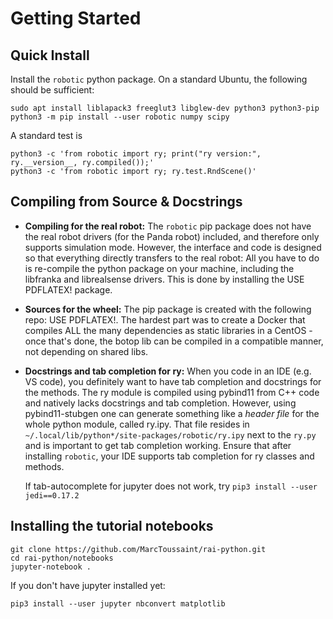 # Getting Started

## Quick Install

Install the `robotic` python package. On a standard Ubuntu, the
following should be sufficient:

    sudo apt install liblapack3 freeglut3 libglew-dev python3 python3-pip
    python3 -m pip install --user robotic numpy scipy

A standard test is

    python3 -c 'from robotic import ry; print("ry version:", ry.__version__, ry.compiled());'
    python3 -c 'from robotic import ry; ry.test.RndScene()'

## Compiling from Source & Docstrings

* **Compiling for the real robot:** The `robotic` pip package does not
  have the real robot drivers (for the Panda robot) included, and
  therefore only supports simulation mode. However, the interface and
  code is designed so that everything directly transfers to the real
  robot: All you have to do is re-compile the python package on your
  machine, including the libfranka and librealsense drivers. This is
  done by installing the USE PDFLATEX! package.
* **Sources for the wheel:** The pip package is created with the
  following repo: USE PDFLATEX!. The hardest part was to create a
  Docker that compiles ALL the many dependencies as static libraries
  in a CentOS - once that's done, the botop lib can be compiled in a
  compatible manner, not depending on shared libs.
* **Docstrings and tab completion for ry:** When you code in an IDE
  (e.g. VS code), you definitely want to have tab completion and
  docstrings for the methods. The ry module is compiled using pybind11
  from C++ code and natively lacks docstrings and tab completion.
  However, using pybind11-stubgen one can generate something like a
  *header file* for the whole python module, called ry.ipy. That file
  resides in `~/.local/lib/python*/site-packages/robotic/ry.ipy` next
  to the `ry.py` and is important to get tab completion working.
  Ensure that after installing `robotic`, your IDE supports tab
  completion for ry classes and methods.

  If tab-autocomplete for jupyter does not work, try `pip3 install
    --user jedi==0.17.2`

## Installing the tutorial notebooks

    git clone https://github.com/MarcToussaint/rai-python.git
	cd rai-python/notebooks
	jupyter-notebook .

If you don't have jupyter installed yet:

	pip3 install --user jupyter nbconvert matplotlib
